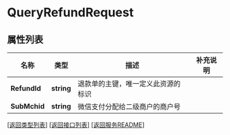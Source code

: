 # QueryRefundRequest

## 属性列表

名称 | 类型 | 描述 | 补充说明
------------ | ------------- | ------------- | -------------
**RefundId** | **string** | 退款单的主键，唯一定义此资源的标识 | 
**SubMchid** | **string** | 微信支付分配给二级商户的商户号 | 

[\[返回类型列表\]](README.md#类型列表)
[\[返回接口列表\]](README.md#接口列表)
[\[返回服务README\]](README.md)


